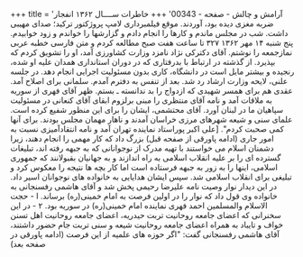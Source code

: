 +++
title = 'آرامش و چالش - صفحه - 00343'
+++
خاطرات ســــال ۱۳۶۲ انفجار ضربه مغزی دیده بود، آوردند. موقع فیلمبرداری لامپ پروژکتور ترکید؛ صدای مهیبی داشت. شب در مجلس ماندم و کارها را انجام دادم و گزارشها را خواندم و زود خوابیدم. پنج شنبه ۱۴ مهر ۱۳۶۲ ۳۲۷ تا ساعت هفت صبح مطالعه کردم و متن فارسی خطبه عربی نمازجمعه را نوشتم. آقای دکترکی نژاد نامزد وزارت کشاورزی آمد، او را تشویق کردم که بپذیرد. از گذشته در ارتباط با بدرفتاری که در دوران استانداری همدان علیه او شده، رنجیده و بیشتر مایل است در دانشگاه، کاری بدون مسئولیت اجرایی انجام دهد. در جلسه علنی، لایحه وزارت ارشاد رد شد. بعد از تنفس به دفترم آمدم. سلمانی برای اصلاح آمد. عقدی هم برای همسر شهیدی که ازدواج را بد ندانسته ـ بستم. ظهر آقای فهری از سوریه به ملاقات آمد و نامه آقای منتظری را مبنی برلزوم ابقای آقای کنعانی در مسئولیت سپاهیان ما در لبنان آورد. آقای محتشمی، ایشان را برای این منظور شفیع کرده است. علمای سنی و شیعه شهرهای مرزی خراسان آمدند و ناهار مهمان مجلس بودند. برای آنها کمی صحبت کردم". [علی اکبر پوراستاد نماینده تهران آمد و نامه انتقادآمیزی نسبت به امور جاری (ادامه پاورقی از صفحه قبل) بزرگ داد که کار مهمی را انجام دهند، زیرا دشمنان اسلام می خواستند با تهیه مدرک از نوجوانانی که به جبهه رفته اند، تبلیغات گسترده ای را بر علیه انقلاب اسلامی به راه اندازند و به جهانیان بقبولانند که جمهوری اسلامی، اینها را به زور به جبهه فرستاده است اما کار بچه ها نتیجه را معکوس کرد و تبلیغی برای انقلاب اسلامی شد. سپس ایشان هدایایی به خانواده های نوجوانان اسیر داد. در این دیدار نوار وصیت نامه علیرضا رحیمی پخش شد و آقای هاشمی رفسنجانی به خانواده وی قول داد که نوار را در اولین فرصت به امام خمینی(ره) برساند. ا - حجت الاسلام والمسلمین احمد فهری نماینده امام خمینی(ره) در سوریه بود. ۲ - در این سخنرانی که اعضای جامعه روحانیت تربت حیدریه، اعضای جامعه روحانیت اهل تسنن خواف و تایباد به همراه اعضای جامعه روحانیت شیعه و سنی تربت جام حضور داشتند، آقای هاشمی رفسنجانی گفت: "اگر حوزه های علمیه از این فرصت (ادامه پاورقی در صفحه بعد)